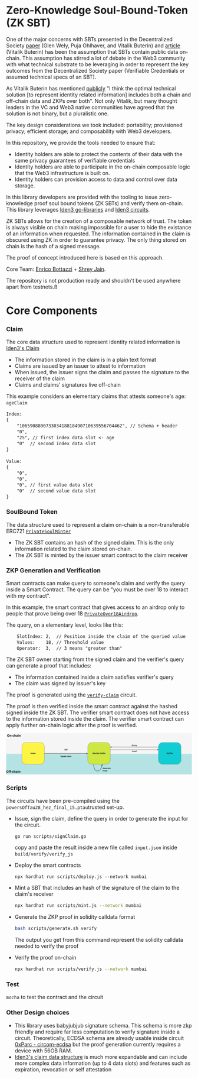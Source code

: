 # Zero-Knowledge Soul-Bound-Token (ZK SBT)

One of the major concerns with SBTs presented in the Decentralized Society [paper](https://vitalik.ca/general/2022/01/26/soulbound.html) (Glen Wely, Puja Ohlhaver, and Vitalik Buterin) and [article](https://papers.ssrn.com/sol3/papers.cfm?abstract_id=4105763) (Vitalik Buterin) has been the assumption that SBTs contain public data on-chain. This assumption has stirred a lot of debate in the Web3 community with what technical substrate to be leveraging in order to represent the key outcomes from the Decentralized Society paper (Verifiable Credentials or assumed technical specs of an SBT).  

As Vitalik Buterin has mentioned [publicly](https://twitter.com/VitalikButerin/status/1530265766032838656?s=20&t=hNyxz5KEaL1cW5crxj01Rw) "I think the optimal technical solution [to represent identity related information] includes both a chain and off-chain data and ZKPs over both". Not only Vitalik, but many thought leaders in the VC and Web3 native communities have agreed that the solution is not binary, but a pluralistic one. 

The key design considerations we took included: portability; provisioned privacy; efficient storage; and composability with Web3 developers. 

In this repository, we provide the tools needed to ensure that: 

- Identity holders are able to protect the contents of their data with the same privacy guarantees of verifiable credentials
- Identity holders are able to participate in the on-chain composable logic that the Web3 infrastructure is built on.
- Identity holders can provision access to data and control over data storage.

In this library developers are provided with the tooling to issue zero-knowledge proof soul bound tokens (ZK SBTs) and verify them on-chain. This library leverages [Iden3 go-libraries](https://github.com/iden3/go-iden3-core) and [Iden3 circuits](https://github.com/iden3/circuits).

ZK SBTs allows for the creation of a composable network of trust. The token is always visible on chain making impossible for a user to hide the existance of an information when requested. The information contained in the claim is obscured using ZK in order to guarantee privacy. The only thing stored on chain is the hash of a signed message.

The proof of concept introduced here is based on this approach. 

Core Team: [Enrico Bottazzi](https://twitter.com/backaes) + [Shrey Jain](https://twitter.com/shreyjaineth).

The repository is not production ready and shouldn't be used anywhere apart from testnets.ß

# Core Components

### Claim

The core data structure used to represent identity related information is [Iden3's Claim](https://docs.iden3.io/protocol/claims-structure/)

- The information stored in the claim is in a plain text format
- Claims are issued by an issuer to attest to information
- When issued, the issuer signs the claim and passes the signature to the receiver of the claim
- Claims and claims' signatures live off-chain

This example considers an elementary claims that attests someone's age: `ageClaim`

```
Index:
{
    "106590880073303418818490710639556704462", // Schema + header
    "0",
    "25", // first index data slot <- age
    "0"  // second index data slot
}

Value:
{ 
    "0",
    "0",
    "0", // first value data slot
    "0"  // second value data slot
}   
```

### SoulBound Token

The data structure used to represent a claim on-chain is a non-transferable ERC721 [`PrivateSoulMinter`](./contracts/PrivateSoulMinter.sol)

- The ZK SBT contains an hash of the signed claim. This is the only information related to the claim stored on-chain.
- The ZK SBT is minted by the issuer smart contract to the claim receiver 

### ZKP Generation and Verification

Smart contracts can make query to someone's claim and verify the query inside a Smart Contract. The query can be "you must be over 18 to interact with my contract". 

In this example, the smart contract that gives access to an airdrop only to people that prove being over 18 [`PrivateOver18Airdrop`](./contracts/PrivateOver18Airdrop.sol).

The query, on a elementary level, looks like this: 

```
    SlotIndex: 2,  // Position inside the claim of the queried value
    Values:    18, // Threshold value
    Operator:  3,  // 3 means "greater than"
```

The ZK SBT owner starting from the signed claim and the verifier's query can generate a proof that includes:

- The information contained inside a claim satisfies verifier's query
- The claim was signed by issuer's key

The proof is generated using the [`verify-claim`](./circuits/lib/verify-claim.circom) circuit.

The proof is then verified inside the smart contract against the hashed signed inside the ZK SBT. The verifier smart contract does not have access to the information stored inside the claim. The verifier smart contract can apply further on-chain logic after the proof is verified.

![PrivateSBT](imgs/onchain-offchain.png "PrivateSBT")

### Scripts

The circuits have been pre-compiled using the `powersOfTau28_hez_final_15.ptau`trusted set-up.

- Issue, sign the claim, define the query in order to generate the input for the circuit. 

    ```bash
    go run scripts/signClaim.go
    ```
    copy and paste the result inside a new file called `input.json` inside `build/verify/verify_js`

- Deploy the smart contracts

    ```
    npx hardhat run scripts/deploy.js --network mumbai
    ```

-  Mint a SBT that includes an hash of the signature of the claim to the claim's receiver

    ```bash
    npx hardhat run scripts/mint.js --network mumbai
    ```

-  Generate the ZKP proof in solidity calldata format

    ```bash 
    bash scripts/generate.sh verify
    ````

    The output you get from this command represent the solidity calldata needed to verify the proof

- Verify the proof on-chain

    ```bash
    npx hardhat run scripts/verify.js --network mumbai
    ```

### Test

`mocha` to test the contract and the circuit

### Other Design choices

- This library uses babyjubjub signature schema. This schema is more zkp friendly and require far less computation to verify signature inside a circuit. Theoretically, ECDSA schema are already usable inside circuit [0xParc - circom-ecdsa](https://github.com/0xPARC/circom-ecdsa) but the proof generation currently requires a device with 56GB RAM.
- [Iden3's claim data structure](https://iden3.github.io/docs-temp-public-tutorials/) is much more expandable and can include more complex data information (up to 4 data slots) and features such as expiration, revocation or self attestation

